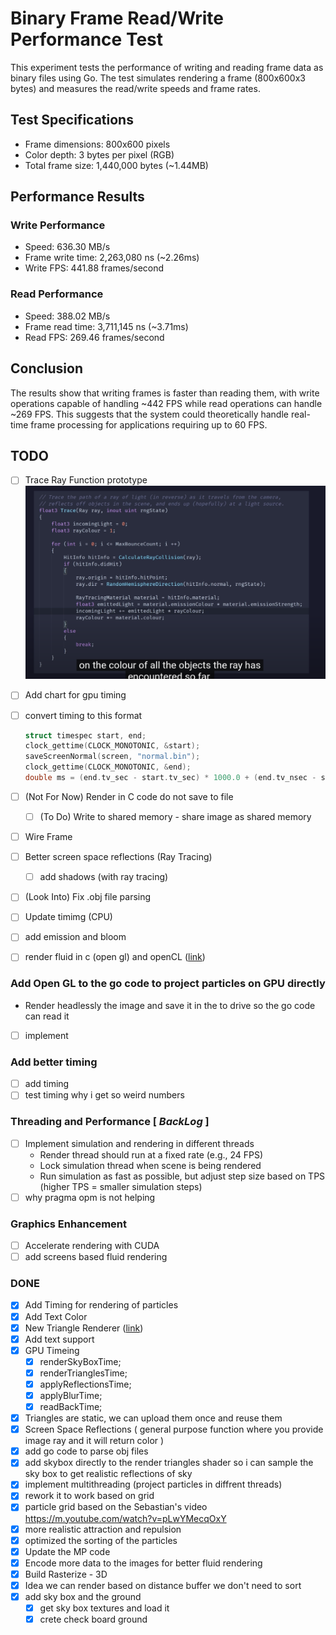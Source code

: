 # Binary Frame Read/Write Performance Test

This experiment tests the performance of writing and reading frame data as binary files using Go. The test simulates rendering a frame (800x600x3 bytes) and measures the read/write speeds and frame rates.

## Test Specifications
- Frame dimensions: 800x600 pixels
- Color depth: 3 bytes per pixel (RGB)
- Total frame size: 1,440,000 bytes (~1.44MB)

## Performance Results

### Write Performance
- Speed: 636.30 MB/s
- Frame write time: 2,263,080 ns (~2.26ms)
- Write FPS: 441.88 frames/second

### Read Performance
- Speed: 388.02 MB/s
- Frame read time: 3,711,145 ns (~3.71ms)
- Read FPS: 269.46 frames/second

## Conclusion
The results show that writing frames is faster than reading them, with write operations capable of handling ~442 FPS while read operations can handle ~269 FPS. This suggests that the system could theoretically handle real-time frame processing for applications requiring up to 60 FPS.

## TODO

- [ ] Trace Ray Function prototype ![trace diagram](trace.png)
- [ ] Add chart for gpu timing
- [ ] convert timing to this format

  ```c
  struct timespec start, end;
  clock_gettime(CLOCK_MONOTONIC, &start);
  saveScreenNormal(screen, "normal.bin");
  clock_gettime(CLOCK_MONOTONIC, &end);
  double ms = (end.tv_sec - start.tv_sec) * 1000.0 + (end.tv_nsec - start.tv_nsec) / 1e6;
  ```
  
- [ ] (Not For Now) Render in C code do not save to file
  - [ ] (To Do) Write to shared memory - share image as shared memory
- [ ] Wire Frame
- [ ] Better screen space reflections (Ray Tracing)
  - [ ] add shadows (with ray tracing)
- [ ] (Look Into) Fix .obj file parsing
- [ ] Update timimg (CPU)
- [ ] add emission and bloom
- [ ] render fluid in c (open gl) and openCL ([link](https://tympanus.net/codrops/2025/02/26/webgpu-fluid-simulations-high-performance-real-time-rendering/))

### Add Open GL to the go code to project particles on GPU directly
- Render headlessly the image and save it in the to drive so the go code can read it
- [ ] implement

### Add better timing
- [ ] add timing
- [ ] test timing why i get so weird numbers

### Threading and Performance [ ***BackLog*** ]
- [ ] Implement simulation and rendering in different threads
  - Render thread should run at a fixed rate (e.g., 24 FPS)
  - Lock simulation thread when scene is being rendered
  - Run simulation as fast as possible, but adjust step size based on TPS (higher TPS = smaller simulation steps)
- [ ] why pragma opm is not helping

### Graphics Enhancement
- [ ] Accelerate rendering with CUDA
- [ ] add screens based fluid rendering

### DONE
- [X] Add Timing for rendering of particles
- [X] Add Text Color
- [X] New Triangle Renderer ([link](https://chatgpt.com/c/6878486d-ee08-8004-b21e-31c714a8479f))
- [X] Add text support
- [X] GPU Timeing
  - [X] renderSkyBoxTime;
  - [X] renderTrianglesTime;
  - [X] applyReflectionsTime;
  - [X] applyBlurTime;
  - [X] readBackTime;
- [X] Triangles are static, we can upload them once and reuse them
- [X] Screen Space Reflections ( general purpose function where you provide image ray and it will return color )
- [X] add go code to parse obj files
- [X] add skybox directly to the render triangles shader so i can sample the sky box to get realistic reflections of sky
- [X] implement multithreading (project particles in diffrent threads)
- [x] rework it to work based on grid
- [x] particle grid based on the Sebastian's video https://m.youtube.com/watch?v=pLwYMecqOxY
- [X] more realistic attraction and repulsion
- [X] optimized the sorting of the particles
- [X] Update the MP code
- [X] Encode more data to the images for better fluid rendering
- [X] Build Rasterize - 3D
- [X] Idea we can render based on distance buffer we don't need to sort
- [X] add sky box and the ground
  - [X] get sky box textures and load it
  - [X] crete check board ground
